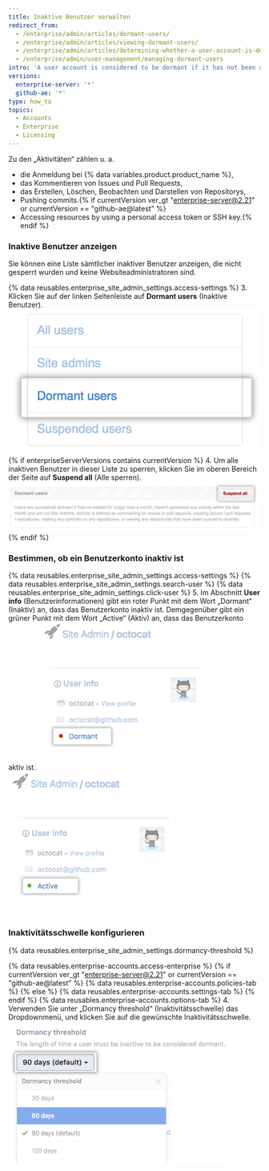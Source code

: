 ```yaml
---
title: Inaktive Benutzer verwalten
redirect_from:
  - /enterprise/admin/articles/dormant-users/
  - /enterprise/admin/articles/viewing-dormant-users/
  - /enterprise/admin/articles/determining-whether-a-user-account-is-dormant/
  - /enterprise/admin/user-management/managing-dormant-users
intro: 'A user account is considered to be dormant if it has not been active for at least a month.{% if enterpriseServerVersions contains currentVersion %} You may choose to suspend dormant users to free up user licenses.{% endif %}'
versions:
  enterprise-server: '*'
  github-ae: '*'
type: how_to
topics:
  - Accounts
  - Enterprise
  - Licensing
---
```


Zu den „Aktivitäten“ zählen u. a.
- die Anmeldung bei {% data variables.product.product_name %},
- das Kommentieren von Issues und Pull Requests,
- das Erstellen, Löschen, Beobachten und Darstellen von Repositorys,
- Pushing commits.{% if currentVersion ver_gt "enterprise-server@2.21" or currentVersion == "github-ae@latest" %}
- Accessing resources by using a personal access token or SSH key.{% endif %}

### Inaktive Benutzer anzeigen

Sie können eine Liste sämtlicher inaktiver Benutzer anzeigen, die nicht gesperrt wurden und keine Websiteadministratoren sind.

{% data reusables.enterprise_site_admin_settings.access-settings %}
3. Klicken Sie auf der linken Seitenleiste auf **Dormant users** (Inaktive Benutzer). ![Dormant users tab](/assets/images/enterprise/site-admin-settings/dormant-users-tab.png){% if enterpriseServerVersions contains currentVersion %}
4. Um alle inaktiven Benutzer in dieser Liste zu sperren, klicken Sie im oberen Bereich der Seite auf **Suspend all** (Alle sperren). ![Suspend all button](/assets/images/enterprise/site-admin-settings/suspend-all.png){% endif %}

### Bestimmen, ob ein Benutzerkonto inaktiv ist

{% data reusables.enterprise_site_admin_settings.access-settings %}
{% data reusables.enterprise_site_admin_settings.search-user %}
{% data reusables.enterprise_site_admin_settings.click-user %}
5. Im Abschnitt **User info** (Benutzerinformationen) gibt ein roter Punkt mit dem Wort „Dormant“ (Inaktiv) an, dass das Benutzerkonto inaktiv ist. Demgegenüber gibt ein grüner Punkt mit dem Wort „Active“ (Aktiv) an, dass das Benutzerkonto aktiv ist. ![Inaktives Benutzerkonto](/assets/images/enterprise/stafftools/dormant-user.png) ![Aktives Benutzerkonto](/assets/images/enterprise/stafftools/active-user.png)

### Inaktivitätsschwelle konfigurieren

{% data reusables.enterprise_site_admin_settings.dormancy-threshold %}

{% data reusables.enterprise-accounts.access-enterprise %}
{% if currentVersion ver_gt "enterprise-server@2.21" or currentVersion == "github-ae@latest" %}
{% data reusables.enterprise-accounts.policies-tab %}
{% else %}
{% data reusables.enterprise-accounts.settings-tab %}
{% endif %}
{% data reusables.enterprise-accounts.options-tab %}
4. Verwenden Sie unter „Dormancy threshold“ (Inaktivitätsschwelle) das Dropdownmenü, und klicken Sie auf die gewünschte Inaktivitätsschwelle.![Dropdownmenü „Dormancy threshold“ (Inaktivitätsschwelle)](/assets/images/enterprise/site-admin-settings/dormancy-threshold-menu.png)
